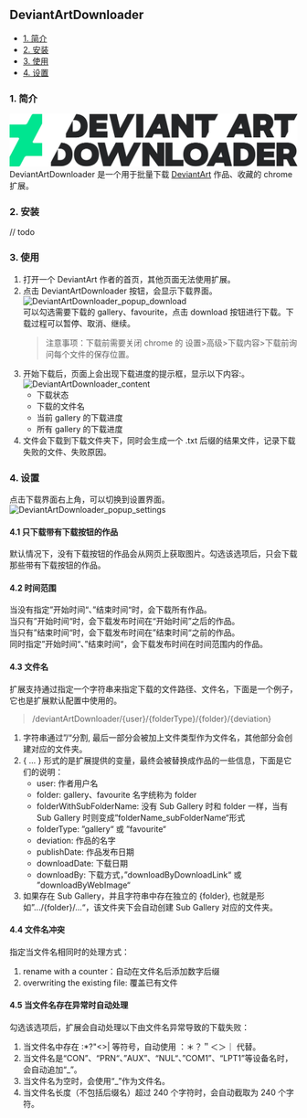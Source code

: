 ## DeviantArtDownloader
  - [1. 简介](#1-简介)
  - [2. 安装](#2-安装)
  - [3. 使用](#3-使用)
  - [4. 设置](#4-设置)
  
### 1. 简介
![DeviantArtDownloader logo](https://github.com/OvO7000/DeviantArtDownloader/blob/dev/src/common/images/DeviantArtDownloaderLogo.png)
DeviantArtDownloader 是一个用于批量下载 [DeviantArt](https://www.deviantart.com/) 作品、收藏的 chrome 扩展。
### 2. 安装
// todo
### 3. 使用
1. 打开一个 DeviantArt 作者的首页，其他页面无法使用扩展。
2. 点击 DeviantArtDownloader 按钮，会显示下载界面。  
![DeviantArtDownloader_popup_download](https://github.com/OvO7000/images/blob/master/%E5%BC%80%E5%8F%91/DeviationArt%20Downloader/DeviantArtDownloader_popup_download.png)  
    可以勾选需要下载的 gallery、favourite，点击 download 按钮进行下载。下载过程可以暂停、取消、继续。  
    > 注意事项：下载前需要关闭 chrome 的 设置>高级>下载内容>下载前询问每个文件的保存位置。
3. 开始下载后，页面上会出现下载进度的提示框，显示以下内容:。  
![DeviantArtDownloader_content](https://github.com/OvO7000/images/blob/master/%E5%BC%80%E5%8F%91/DeviationArt%20Downloader/DeviantArtDownloader_content.png)  
    * 下载状态
    * 下载的文件名
    * 当前 gallery 的下载进度
    * 所有 gallery 的下载进度
4. 文件会下载到下载文件夹下，同时会生成一个 .txt 后缀的结果文件，记录下载失败的文件、失败原因。
### 4. 设置  
点击下载界面右上角，可以切换到设置界面。  
![DeviantArtDownloader_popup_settings](https://github.com/OvO7000/images/blob/master/%E5%BC%80%E5%8F%91/DeviationArt%20Downloader/DeviantArtDownloader_popup_settings.png)
#### 4.1 只下载带有下载按钮的作品
默认情况下，没有下载按钮的作品会从网页上获取图片。勾选该选项后，只会下载那些带有下载按钮的作品。
#### 4.2 时间范围

当没有指定”开始时间“、”结束时间“时，会下载所有作品。  
当只有”开始时间“时，会下载发布时间在“开始时间”之后的作品。  
当只有”结束时间“时，会下载发布时间在”结束时间“之前的作品。  
同时指定”开始时间“、”结束时间“，会下载发布时间在时间范围内的作品。
#### 4.3 文件名
扩展支持通过指定一个字符串来指定下载的文件路径、文件名，下面是一个例子，它也是扩展默认配置中使用的。
> /deviantArtDownloader/{user}/{folderType}/{folder}/{deviation}  

1. 字符串通过”/“分割, 最后一部分会被加上文件类型作为文件名，其他部分会创建对应的文件夹。
2. { ... } 形式的是扩展提供的变量，最终会被替换成作品的一些信息，下面是它们的说明：
    * user: 作者用户名
    * folder: gallery、favourite 名字统称为 folder
    * folderWithSubFolderName: 没有 Sub Gallery 时和 folder 一样，当有Sub Gallery 时则变成”folderName_subFolderName“形式
    * folderType: ”gallery“ 或 ”favourite“
    * deviation: 作品的名字
    * publishDate: 作品发布日期
    * downloadDate: 下载日期
    * downloadBy: 下载方式，”downloadByDownloadLink“ 或 ”downloadByWebImage“
3. 如果存在 Sub Gallery，并且字符串中存在独立的 {folder}, 也就是形如”.../{folder}/...“，该文件夹下会自动创建 Sub Gallery 对应的文件夹。 

#### 4.4 文件名冲突
指定当文件名相同时的处理方式：
1. rename with a counter：自动在文件名后添加数字后缀
2. overwriting the existing file: 覆盖已有文件

#### 4.5 当文件名存在异常时自动处理
勾选该选项后，扩展会自动处理以下由文件名异常导致的下载失败：
1. 当文件名中存在 :*?"<>| 等符号，自动使用 ：＊？＂＜＞｜ 代替。
2. 当文件名是“CON”、“PRN“、”AUX”、“NUL“、”COM1”、“LPT1”等设备名时，会自动追加“_”。
3. 当文件名为空时，会使用“_”作为文件名。
4. 当文件名长度（不包括后缀名）超过 240 个字符时，会自动截取为 240 个字符。
